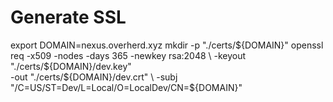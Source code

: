 # Generate SSL

export DOMAIN=nexus.overherd.xyz
mkdir -p "./certs/${DOMAIN}"
openssl req -x509 -nodes -days 365 -newkey rsa:2048 \
  -keyout "./certs/${DOMAIN}/dev.key" \
 -out "./certs/${DOMAIN}/dev.crt" \
  -subj "/C=US/ST=Dev/L=Local/O=LocalDev/CN=${DOMAIN}"
